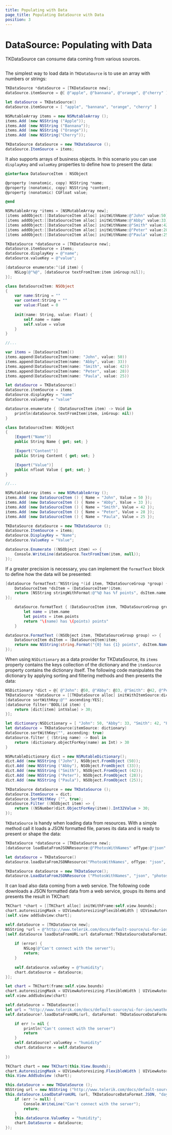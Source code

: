 ```yaml
---
title: Populating with Data
page_title: Populating DataSource with Data
position: 3
---
```


# DataSource: Populating with Data

TKDataSource can consume data coming from various sources. 

<img chart>

The simplest way to load data in <code>TKDataSource</code> is to use an array with numbers or strings:

```Objective-C
TKDataSource *dataSource = [TKDataSource new];
dataSource.itemSource = @[ @"apple", @"bannana", @"orange", @"cherry" ];
```
```Swift
let dataSource = TKDataSource()
dataSource.itemSource = [ "apple", "bannana", "orange", "cherry" ]
```
```C#
NSMutableArray items = new NSMutableArray ();
items.Add (new NSString ("Apple"));
items.Add (new NSString ("Bannana"));
items.Add (new NSString ("Orange"));
items.Add (new NSString("Cherry"));

TKDataSource dataSource = new TKDataSource ();
dataSource.ItemSource = items;
```

It also supports arrays of business objects. In this scenario you can use <code>displayKey</code> and <code>valueKey</code> properties to define how to present the data:

```Objective-C
@interface DataSourceItem : NSObject

@property (nonatomic, copy) NSString *name;
@property (nonatomic, copy) NSString *content;
@property (nonatomic) CGFloat value;

@end

NSMutableArray *items = [NSMutableArray new];
[items addObject:[[DataSourceItem alloc] initWithName:@"John" value:50]];
[items addObject:[[DataSourceItem alloc] initWithName:@"Abby" value:33]];
[items addObject:[[DataSourceItem alloc] initWithName:@"Smith" value:42]];
[items addObject:[[DataSourceItem alloc] initWithName:@"Peter" value:28]];
[items addObject:[[DataSourceItem alloc] initWithName:@"Paula" value:25]];

TKDataSource *dataSource = [TKDataSource new];
dataSource.itemSource = items;
dataSource.displayKey = @"name";
dataSource.valueKey = @"value";

[dataSource enumerate:^(id item) {
    NSLog(@"%@", [dataSource textFromItem:item inGroup:nil]);
}];
```
```Swift
class DataSourceItem: NSObject
{
    var name:String = ""
    var content:String = ""
    var value:Float = 0
    
    init(name: String, value: Float) {
        self.name = name
        self.value = value
    }
}

//...

var items = [DataSourceItem]()
items.append(DataSourceItem(name: "John", value: 50))
items.append(DataSourceItem(name: "Abby", value: 33))
items.append(DataSourceItem(name: "Smith", value: 42))
items.append(DataSourceItem(name: "Peter", value: 28))
items.append(DataSourceItem(name: "Paula", value: 25))

let dataSource = TKDataSource()
dataSource.itemSource = items
dataSource.displayKey = "name"
dataSource.valueKey = "value"

dataSource.enumerate { (DataSourceItem item) -> Void in
    println(dataSource.textFromItem(item, inGroup: nil))
}
```
```C#
class DataSourceItem: NSObject
{
	[Export("Name")]
	public String Name { get; set; }

	[Export("Content")]
	public String Content { get; set; }

	[Export("Value")]
	public nfloat Value { get; set; }
}

//...

NSMutableArray items = new NSMutableArray ();
items.Add (new DataSourceItem () { Name = "John", Value = 50 });
items.Add (new DataSourceItem () { Name = "Abby", Value = 33 });
items.Add (new DataSourceItem () { Name = "Smith", Value = 42 });
items.Add (new DataSourceItem () { Name = "Peter", Value = 28 });
items.Add (new DataSourceItem () { Name = "Paula", Value = 25 });

TKDataSource dataSource = new TKDataSource ();
dataSource.ItemSource = items;
dataSource.DisplayKey = "Name";
dataSource.ValueKey = "Value";

dataSource.Enumerate ((NSObject item) => {
	Console.WriteLine(dataSource.TextFromItem(item, null));
});

```

If a greater precision is necessary, you can implement the <code>formatText</code> block to define how the data will be presented:

```Objective-C
[dataSource formatText:^NSString *(id item, TKDataSourceGroup *group) {
    DataSourceItem *dsItem = (DataSourceItem*)item;
    return [NSString stringWithFormat:@"%@ has %f points", dsItem.name, dsItem.value];
}];
```
```Swift
	dataSource.formatText { (DataSourceItem item, TKDataSourceGroup group) -> String! in
	    let name = item.name
	    let points = item.points
	    return "\(name) has \(points) points"
	}
```
```C#
dataSource.FormatText ((NSObject item, TKDataSourceGroup group) => {
	DataSourceItem dsItem = (DataSourceItem)item;
	return new NSString(string.Format("{0} has {1} points", dsItem.Name, dsItem.Value));
});
```

When using <code>NSDictionary</code> as a data provider for TKDataSource, its <code>items</code> property contains the keys collection of the dictionary and the <code>itemSource</code> property contains the dictionary itself. The following code manipulates the dictionary by applying sorting and filtering methods and then presents the data:

```Objective-C
NSDictionary *dict = @{ @"John": @50, @"Abby": @33, @"Smith": @42, @"Peter": @28, @"Paula": @25 };
TKDataSource *dataSource = [[TKDataSource alloc] initWithItemSource:dict];
[dataSource sortWithKey:@"" ascending:YES];
[dataSource filter:^BOOL(id item) {
    return [dict[item] intValue] > 30;
}];
```
```Swift
let dictionary:NSDictionary = [ "John": 50, "Abby": 33, "Smith": 42, "Peter": 28, "Paula": 25 ]
let dataSource = TKDataSource(itemSource: dictionary)
dataSource.sortWithKey("", ascending: true)
dataSource.filter { (String name) -> Bool in
    return (dictionary.objectForKey(name) as Int) > 30
}
```
```C#
NSMutableDictionary dict = new NSMutableDictionary();
dict.Add (new NSString ("John"), NSObject.FromObject (50));
dict.Add (new NSString ("Abby"), NSObject.FromObject (33));
dict.Add (new NSString ("Smith"), NSObject.FromObject (42));
dict.Add (new NSString ("Peter"), NSObject.FromObject (28));
dict.Add (new NSString ("Paula"), NSObject.FromObject (25));

TKDataSource dataSource = new TKDataSource ();
dataSource.ItemSource = dict;
dataSource.SortWithKey ("", true);
dataSource.Filter ((NSObject item) => {
	return ((NSNumber)dict.ObjectForKey(item)).Int32Value > 30;
});
```

<code>TKDataSource</code> is handy when loading data from resources. With a simple method call it loads a JSON formatted file, parses its data and is ready to present or shape the data:

```Objective-C
TKDataSource *dataSource = [TKDataSource new];
[dataSource loadDataFromJSONResource:@"PhotosWithNames" ofType:@"json" rootItemKeyPath:@"photos"];
```
```Swift
let dataSource = TKDataSource()
dataSource.loadDataFromJSONResource("PhotosWithNames", ofType: "json", rootItemKeyPath: "photos")
```
```C#
TKDataSource dataSource = new TKDataSource();
dataSource.LoadDataFromJSONResource ("PhotosWithNames", "json", "photos");
```

It can load also data coming from a web service. The following code downloads a JSON formatted data from a web service, groups its items and presents the result in TKChart:

```Objective-C
TKChart *chart = [[TKChart alloc] initWithFrame:self.view.bounds];
chart.autoresizingMask = UIViewAutoresizingFlexibleWidth | UIViewAutoresizingFlexibleHeight;
[self.view addSubview:chart];

self.dataSource = [TKDataSource new];
NSString *url = @"http://www.telerik.com/docs/default-source/ui-for-ios/weather.json?sfvrsn=2";
[self.dataSource loadDataFromURL:url dataFormat:TKDataSourceDataFormatJSON rootItemKeyPath:@"dayList" completion:^(NSError *error) {
    
    if (error) {
        NSLog(@"Can't connect with the server");
        return;
    }
    
    self.dataSource.valueKey = @"humidity";
    chart.dataSource = dataSource;
}];
```
```Swift
let chart = TKChart(frame:self.view.bounds)
chart.autoresizingMask = UIViewAutoresizing.FlexibleWidth | UIViewAutoresizing.FlexibleHeight
self.view.addSubview(chart)

self.dataSource = TKDataSource()
let url = "http://www.telerik.com/docs/default-source/ui-for-ios/weather.json?sfvrsn=2"
self.dataSource?.loadDataFromURL(url, dataFormat: TKDataSourceDataFormat.JSON, rootItemKeyPath: "dayList", completion: { (NSError err) -> Void in

    if err != nil {
        println("Can't connect with the server")
        return
    }
    self.dataSource?.valueKey = "humidity"
    chart.dataSource = self.dataSource
    
})
```
```C#
TKChart chart = new TKChart(this.View.Bounds);
chart.AutoresizingMask = UIViewAutoresizing.FlexibleWidth | UIViewAutoresizing.FlexibleHeight;
this.View.AddSubview (chart);

this.dataSource = new TKDataSource ();
NSString url = new NSString ("http://www.telerik.com/docs/default-source/ui-for-ios/weather.json?sfvrsn=2");
this.dataSource.LoadDataFromURL (url, TKDataSourceDataFormat.JSON, "dayList", (NSError err) => {
	if (err != null) {
		Console.WriteLine("Can't connect with the server");
		return;
	}
	this.dataSource.ValueKey = "humidity";
	chart.DataSource = dataSource;
});
```
